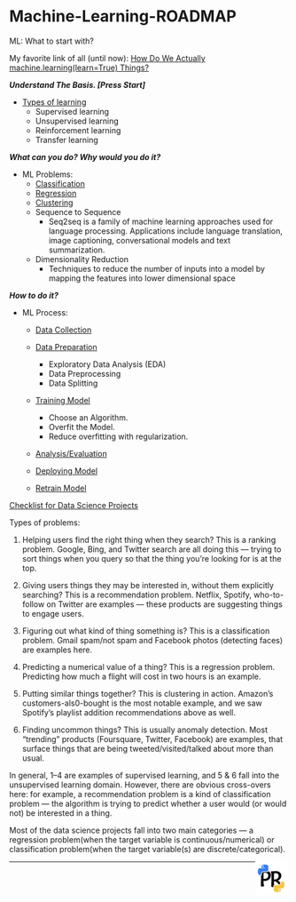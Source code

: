 # Machine-Learning-ROADMAP
ML: What to start with?

My favorite link of all (until now): [How Do We Actually machine.learning(learn=True) Things?](https://github.com/pauloreis-ds/Paulo-Reis-Data-Science/blob/master/3%20-%20Data%20Analysis%20(Machine%20Learning)/How%20to%20code%20and%20create%20any%20machine%20learning%20model.ipynb)

**_Understand The Basis. \[Press Start\]_**

- [Types of learning](https://github.com/pauloreis-ds/Machine-Learning-ROADMAP/tree/master/0%20-%20Types%20of%20learning)
  - Supervised learning
  - Unsupervised learning
  - Reinforcement learning
  - Transfer learning
 
**_What can you do? Why would you do it?_** 
 
- ML Problems:
  - [Classification](https://github.com/pauloreis-ds/Machine-Learning-ROADMAP/tree/master/1%20-%20Classification)
  - [Regression](https://github.com/pauloreis-ds/Machine-Learning-ROADMAP/tree/master/2%20-%20Regression)
  - [Clustering](https://github.com/pauloreis-ds/Machine-Learning-ROADMAP/tree/master/3%20-%20Clustering)
  - Sequence to Sequence 
      - Seq2seq is a family of machine learning approaches used for language processing.
        Applications include language translation, image captioning, conversational models and text summarization.
  - Dimensionality Reduction
      - Techniques to reduce the number of inputs into a model by mapping the features into lower dimensional space
 
**_How to do it?_** 
 
- ML Process:
  - [Data Collection](https://github.com/pauloreis-ds/Machine-Learning-ROADMAP/tree/master/4%20-%20Data%20Collection)
  - [Data Preparation](https://github.com/pauloreis-ds/Machine-Learning-ROADMAP/tree/master/5%20-%20Data%20Preparation)
      - Exploratory Data Analysis (EDA)
      - Data Preprocessing
      - Data Splitting
  - [Training Model](https://github.com/pauloreis-ds/Machine-Learning-ROADMAP/tree/master/6%20-%20Training%20Model)
      - Choose an Algorithm.
      - Overfit the Model.
      - Reduce overfitting with regularization.
  - [Analysis/Evaluation](https://github.com/pauloreis-ds/Machine-Learning-ROADMAP/tree/master/7%20-%20Analysis~Evaluation)
  
  - [Deploying Model]()
  
  - [Retrain Model]()
  

[Checklist for Data Science Projects](https://github.com/pauloreis-ds/Paulo-Reis-Data-Science/blob/master/Checklist%20for%20Data%20Science%20Projects.ipynb)

Types of problems:
1. Helping users find the right thing when they search? This is a ranking problem. Google, Bing, and Twitter search are all doing this — trying to sort things when you query so that the thing you’re looking for is at the top.

2. Giving users things they may be interested in, without them explicitly searching? This is a recommendation problem. Netflix, Spotify, who-to-follow on Twitter are examples — these products are suggesting things to engage users.

3. Figuring out what kind of thing something is? This is a classification problem. Gmail spam/not spam and Facebook photos (detecting faces) are examples here.

4. Predicting a numerical value of a thing? This is a regression problem. Predicting how much a flight will cost in two hours is an example.

5. Putting similar things together? This is clustering in action. Amazon’s customers-als0-bought is the most notable example, and we saw Spotify’s playlist addition recommendations above as well.

6. Finding uncommon things? This is usually anomaly detection. Most “trending” products (Foursquare, Twitter, Facebook) are examples, that surface things that are being tweeted/visited/talked about more than usual.

In general, 1–4 are examples of supervised learning, and 5 & 6 fall into the unsupervised learning domain. However, there are obvious cross-overs here: for example, a recommendation problem is a kind of classification problem — the algorithm is trying to predict whether a user would (or would not) be interested in a thing.

Most of the data science projects fall into two main categories — a regression problem(when the target variable is continuous/numerical) or classification problem(when the target variable(s) are discrete/categorical).



[<img align="right" width="60" height="60" src="https://github.com/pauloreis-ds/Paulo-Reis-Data-Science/blob/master/Paulo%20Reis/Pauloreis01.png">](https://github.com/pauloreis-ds)

---
